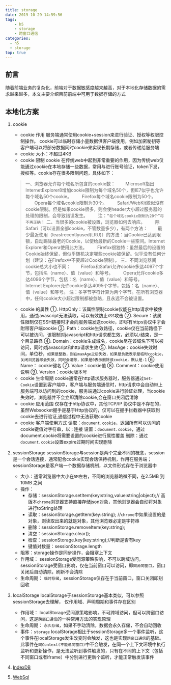 ```yaml
---
title: storage
date: 2019-10-29 14:59:56
tags:
    - h5
    - storage
    - 跨窗口通信
categories:
  - h5
  - storage
top: true
---
```

## 前言
  随着前端业务的复杂化，前端对于数据敏感度越来越高，对于本地化存储数据的需求越来越多，本文主要介绍目前前端中可用于数据存储的方式

## 本地化方案
1. cookie
    + cookie 作用
        服务端通常使用cookie+session来进行验证、授权等权限控制操作。
        cookie可以临时存储小量数据供客户端使用，例如加密秘钥等
        客户端可以将部分数据同时cookie来实现长期存储，或者传递给服务端
    + cookie 大小：不超过4KB
    + cookie 限制
    cookie 在传统web中起到非常重要的作用，因为传统web仅能通过cookie在本地存储一些数据，常用与进行账号验证，token下发，授权等。cookie存在很多限制问题，具体如下：
    > 一、浏览器允许每个域名所包含的cookie数：
  　&emsp;Microsoft指出InternetExplorer8增加cookie限制为每个域名50个，但IE7似乎也允许每个域名50个cookie。
    &emsp;&emsp;Firefox每个域名cookie限制为50个。
    &emsp;&emsp;Opera每个域名cookie限制为30个。
    &emsp;&emsp;Safari/WebKit貌似没有cookie限制。但是如果cookie很多，则会使header大小超过服务器的处理的限制，会导致错误发生。
    &emsp;&emsp;注：`“每个域名cookie限制为20个”将不再正确`！
    二、当很多的cookie被设置，浏览器如何去响应。
    &emsp;&emsp;除Safari（可以设置全部cookie，不管数量多少），有两个方法：
    &emsp;&emsp;最少最近使用（leastrecentlyused(LRU)）的方法：当Cookie已达到限额，自动踢除最老的Cookie，以使给最新的Cookie一些空间。Internet Explorer和Opera使用此方法。
    &emsp;&emsp;Firefox很独特：虽然最后的设置的Cookie始终保留，但似乎随机决定哪些cookie被保留。似乎没有任何计划（建议：在Firefox中不要超过Cookie限制）。
    三、不同浏览器间cookie总大小也不同：
    &emsp;&emsp;Firefox和Safari允许cookie多达4097个字节，包括名（name）、值（value）和等号。
    &emsp;&emsp;Opera允许cookie多达4096个字节，包括：名（name）、值（value）和等号。
    &emsp;&emsp;Internet Explorer允许cookie多达4095个字节，包括：名（name）、值（value）和等号。
    注：多字节字符计算为两个字节。在所有浏览器中，任何cookie大小超过限制都被忽略，且永远不会被设置。
    
    + cookie 的属性
        ①. HttpOnly：该属性限制cookie仅能在http请求中被使用，通过javascript无法读取，可以有效防止`XSS`攻击
        ②. Secure：该属性限制仅在SSH链接时才会向服务端发送cookie，即尽有https协议中才会附带客户端cookie
        ③. Path：cookie生效路径，cookie仅在当前路径下可以被访问，该限制对javascript和http请求都生效，必须以`/`结束，是一个目录路径
        ④. Domain：cookie生成域名，cookie尽在该域名下可以被访问，同时对javascript和http请求生效
        ⑤. MaxAge：cookie失效时间，单位秒，`如果是整数，则在maxAge之后失效，如果是负数表示是临时cookie，关闭浏览器即会失效，同时会清除，如果是0表示删除该cookie，默认是-1`
        ⑥. Name： cookie键名
        ⑦. Value：cookie值
        ⑧. Comment：cookie使用说明
        ⑨. Version：cookie版本号
    + cookie 生命周期
        cookie通常在http请求服务器时，服务器通过`Set-Cookie`设置到客户端中，客户端与服务端通信时，http请求中会自动带上服务端可以访问到的cookie，服务端通过cookie进行验证处理，当cookie失效时，浏览器并不会立即清除cookie,会在窗口关闭后清除
    + cookie 应用范围
        仅存在于http协议中，其他TCP/IP 协议中是不存在的，虽然Websocket握手是基于Http协议的，仅可以在握手拦截器中获取到cookie去进行验证,通信过程中无法获取cookie
    + cookie 客户端使用方式
        读取：`document.cookie`，返回所有可以访问的cookie键值对字符串，以`；`连接
        设置：`document.cookie`，通过document.cookie将需要设置的cookie进行属性覆盖
        删除：通过`document.cookie`设置expire过期时间实现删除
2. sessionStorage
    sessionStorage与session是两个完全不同的概念，session是一个会话连接，通常配合cookie实现会话保持机制，作用在服务端；sessionStorage是客户端一个数据存储机制，以文件形式存在于浏览器中
    - 大小：通常浏览器中大小在`5M`左右，不同的浏览器略微不同，在2.5MB 到 10MB 之间
    - 操作：
        + 存储：sessionStorage.setItem(key:string,value:string|object);// 高版本`chrome`浏览器支持直接存储json对象，其他浏览器会自动将对象进行toString处理
        + 读取：sessionStorage.getItem(key:string); //`chrome`中如果设置的是对象，则读取出来的就是对象，其他浏览器必定是字符串 
        + 删除：sessionStorage.removeItem(key:string);
        + 清空：sessionStorage.clear();
        + 检查：sessionStorage.key(key:string);//判断是否有key
        + 键值对数量：sessionStorage.length
    - 阻塞：storage操作是同步操作，会阻塞上下文
    - 作用域：
        sessionStorage受同源策略影响，不可以跨域访问，sessionStorage受窗口影响，仅在当前窗口可以访问，即`同源同窗口`，窗口关闭后自动清除，刷新不会清除
    - 生命周期：
        `临时存储`，sessionStorage仅存在于当前窗口，窗口关闭即刻回收
3. localStorage
    localStorage于sessionStorage基本类似，可以参照sessionStorage去理解， 仅作用域、声明周期和事件存在区别
    - 作用域：
        localStorage受同源策略影响，不可跨域访问，但可以跨窗口访问，这是`跨窗口通信`的一种常用方法的实现原理
    - 生命周期：
        `永久存储`，如果不手动清除，数据会永久存储，不会自动回收
    - 事件：`storage`
        localStorage相比于sessionStorage多一个事件监听，这个事件在localStorage发生改变时会触发，这也是实现`跨窗口通信`的基础。此事件在`同Context(不能说同窗口)`中不会触发，在同一个上下文环境中执行监听和更新操作，是无法监听到事件触发的，只有在不同的上下文（包括不同窗口或者iframe）中分别进行更新个监听，才能正常触发该事件
4. [IndexDB](../database)
5. [WebSql](../database)
